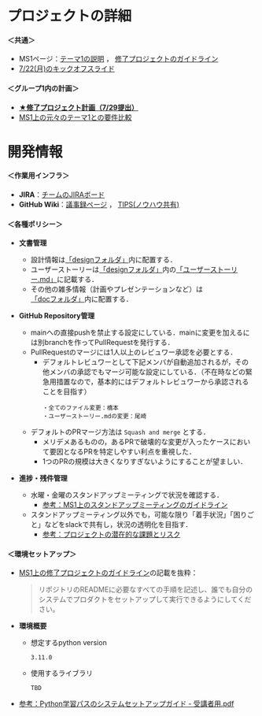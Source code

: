 # プロジェクトの詳細

#### ＜共通＞
- MS1ページ：[テーマ1の説明](https://app.ms1.com/academy/1BYJipoSWFWcxfxUIoruQ6/4NBJkylZbtUd6Wxtpw4nbE/5VDANh8J5d2NltgkZUPyTk/2f4kqS0Gcl75ANeD8HK9bv/1XS6qWijKAPuZWKx9kY0K8) ， [修了プロジェクトのガイドライン](https://app.ms1.com/academy/1BYJipoSWFWcxfxUIoruQ6/4NBJkylZbtUd6Wxtpw4nbE/5VDANh8J5d2NltgkZUPyTk/5pbSGNRYpiaKlCctj9PaET/jBpJOZ9FVVT7qyahWPMEk)
- [7/22(月)のキックオフスライド](https://toyotaglobal.enterprise.slack.com/files/U04M3KX6CP2/F07DGHBRMDJ/____________________________________________________________.pdf)

#### ＜グループ1内の計画＞
- **[★修了プロジェクト計画（7/29提出）](./doc/修了プロジェクト計画.md)**
-  [MS1上の元々のテーマ1との要件比較](./doc/MS1上の元々のテーマ1との要件比較.md)

# 開発情報

#### ＜作業用インフラ＞
- **JIRA**：[チームのJIRAボード](https://rhdojo.atlassian.net/jira/software/projects/PCPG/boards/2)
- **GitHub Wiki**：[議事録ページ](https://github.com/rhashimoto777/python-capstone-project/wiki/%E8%AD%B0%E4%BA%8B%E9%8C%B2) ， [TIPS(ノウハウ共有)](https://github.com/rhashimoto777/python-capstone-project/wiki/TIPS%EF%BC%88%E3%83%8E%E3%82%A6%E3%83%8F%E3%82%A6%E5%85%B1%E6%9C%89%EF%BC%89)

#### ＜各種ポリシー＞
- **文書管理**
    - 設計情報は[「designフォルダ」](./design/)内に配置する．
    - ユーザーストーリーは[「designフォルダ」](./design/)内の[「ユーザーストーリー.md」](./design/ユーザーストーリー.md)に記載する．
    - その他の雑多情報（計画やプレゼンテーションなど）は[「docフォルダ」](./doc/)内に配置する．

- **GitHub Repository管理**
    - mainへの直接pushを禁止する設定にしている．mainに変更を加えるには別branchを作ってPullRequestを発行する．
    - PullRequestのマージには1人以上のレビュワー承認を必要とする．
        - デフォルトレビュワーとして下記メンバが自動追加されるが，その他メンバの承認でもマージ可能な設定にしている．（不在時などの緊急用措置なので，基本的にはデフォルトレビュワーから承認されることを目指す）
            ```
            ・全てのファイル変更：橋本
            ・ユーザーストーリー.mdの変更：尾崎
            ```
    - デフォルトのPRマージ方法は `Squash and merge` とする．
        - メリデメあるものの，あるPRで破壊的な変更が入ったケースにおいて要因となるPRを特定しやすい利点を重視した．
        - 1つのPRの規模は大きくなりすぎないようにすることが望ましい．

- **進捗・残件管理**
    - 水曜・金曜のスタンドアップミーティングで状況を確認する．
        - [参考：MS1上のスタンドアップミーティングのガイドライン](https://app.ms1.com/academy/1BYJipoSWFWcxfxUIoruQ6/4NBJkylZbtUd6Wxtpw4nbE/5VDANh8J5d2NltgkZUPyTk/5pbSGNRYpiaKlCctj9PaET/jBpJOZ9FVVT7qyahWPMEk)
    - スタンドアップミーティング以外でも，可能な限り「着手状況」「困りごと」などをslackで共有し，状況の透明化を目指す．
        - [参考：プロジェクトの潜在的な課題とリスク](https://github.com/rhashimoto777/python-capstone-project/blob/main/doc/%E4%BF%AE%E4%BA%86%E3%83%97%E3%83%AD%E3%82%B8%E3%82%A7%E3%82%AF%E3%83%88%E8%A8%88%E7%94%BB.md#%E8%AA%B2%E9%A1%8C%E3%81%A8%E3%83%AA%E3%82%B9%E3%82%AF)

#### ＜環境セットアップ＞

- [MS1上の修了プロジェクトのガイドライン](https://app.ms1.com/academy/1BYJipoSWFWcxfxUIoruQ6/4NBJkylZbtUd6Wxtpw4nbE/5VDANh8J5d2NltgkZUPyTk/5pbSGNRYpiaKlCctj9PaET/jBpJOZ9FVVT7qyahWPMEk)の記載を抜粋：
  > リポジトリのREADMEに必要なすべての手順を記述し、誰でも自分のシステムでプロダクトをセットアップして実行できるようにしてください。

- **環境概要**
    - 想定するpython version
      ```
      3.11.0
      ```
    - 使用するライブラリ
      ```
      TBD
      ```

- [参考：Python学習パスのシステムセットアップガイド -  受講者用.pdf](https://toyotaglobal.enterprise.slack.com/files/U04M3KX6CP2/F06L1JN74N7/python___________________________________________________________________-______________.pdf)
